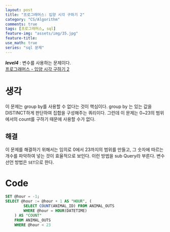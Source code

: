 ```yaml
---
layout: post
title: "프로그래머스: 입양 시각 구하기 2"
category: "CS/Algorithm"
comments: true
tags: [프로그래머스, sql]
feature-img: "assets/img/35.jpg"
feature-title:
use_math: true
series: "sql 문제"
---
```


**_level4_** : 변수를 사용하는 문제이다.  
[프로그래머스 - 입양 시각 구하기 2](https://programmers.co.kr/learn/courses/30/lessons/59413)

# 생각

이 문제는 group by를 사용할 수 없다는 것이 핵심이다. group by 는 있는 값을 DISTINCT하게 판단하여 집합을 구성해주는 쿼리이다. 그런데 이 문제는 0~23의 범위에서의 count를 구하기 때문에 사용할 수가 없다.

## 해결

이 문제를 해결하기 위해서는 임의로 0에서 23까지의 범위를 만들고, 그 숫자에 따르는 개수를 파악하여 넣는 것이 효율적으로 보인다. 이런 방법을 sub Query라 부른다. 변수 선언 방법은 `SET`으로 한다.

# Code

```sql
SET @hour = -1;
SELECT @hour := @hour + 1 AS "HOUR", (
        SELECT COUNT(ANIMAL_ID) FROM ANIMAL_OUTS
        WHERE @hour = HOUR(DATETIME)
    ) AS "COUNT"
    FROM ANIMAL_OUTS
    WHERE @hour < 23
```
